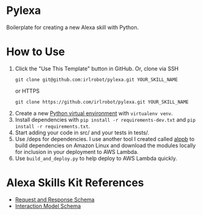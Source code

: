 # Pylexa
Boilerplate for creating a new Alexa skill with Python.

# How to Use
1. Click the "Use This Template" button in GitHub. Or, clone via SSH
    ```
    git clone git@github.com:irlrobot/pylexa.git YOUR_SKILL_NAME
    ```
    or HTTPS
    ```
    git clone https://github.com/irlrobot/pylexa.git YOUR_SKILL_NAME
    ```
2. Create a new [Python virtual environment]() with `virtualenv venv`.
3. Install dependencies with `pip install -r requirements-dev.txt` and `pip install -r requirements.txt`.
4. Start adding your code in src/ and your tests in tests/.
5. Use /deps for dependencies. I use another tool I created called [alppb]() to build dependencies on Amazon Linux and download the modules locally for inclusion in your deployment to AWS Lambda.
6. Use `build_and_deploy.py` to help deploy to AWS Lambda quickly.

# Alexa Skills Kit References
* [Request and Response Schema](https://developer.amazon.com/docs/custom-skills/request-and-response-json-reference.html)
* [Interaction Model Schema](https://developer.amazon.com/docs/smapi/interaction-model-schema.html)

